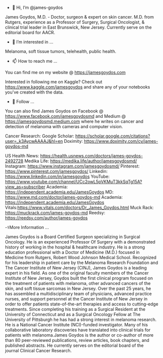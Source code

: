 - 👋 Hi, I’m @james-goydos

James Goydos, M.D. - Doctor, surgeon & expert on skin cancer. M.D. from Rutgers, experience as a Professor of Surgery, Surgical Oncologist, & clinical trial leader in East Brunswick, New Jersey. Currently serve on the editorial board for AACR.


- 👀 I’m interested in ...

Melanoma, soft tissue tumors, telehealth, public health.


- 📫 How to reach me ...

You can find me on my website @ https://jamesgoydos.com

Interested in following me on Kaggle? Check out https://www.kaggle.com/jamesgoydos and share any of your notebooks you've created with the data. 

- 🔗 Follow ...

You can also find James Goydos on Facebook @ https://www.facebook.com/jamesgoydosmd and Medium @ https://jamesgoydosmd.medium.com where he writes on cancer and detection of melanoma with cameras and computer vision. 

Cancer Research: 
Google Scholar: https://scholar.google.com/citations?user=_k3AycwAAAAJ&hl=en
Doximity: https://www.doximity.com/cv/james-goydos-md 

US Health News: https://health.usnews.com/doctors/james-goydos-2492728 
Medika Life: https://medika.life/author/jamesgoydosmd/ 
Instagram: https://www.instagram.com/jamesgoydosmd/ 
Pinterest: https://www.pinterest.com/jamesgoydos/
Linkedin: https://www.linkedin.com/in/jamesgoydos 
YouTube: https://www.youtube.com/channel/UCc2owL5pVKMuT3kkSqTg15A?view_as=subscriber
Academia: https://independent.academia.edu/JamesGoydos
MD: https://www.md.com/doctor/james-goydos-md
Academia: https://independent.academia.edu/JamesGoydos 
Vitals:https://www.vitals.com/doctors/Dr_James_Goydos.html
Muck Rack: https://muckrack.com/james-goydos-md
Reedsy: https://reedsy.com/author/james-goydos

-⚕️More Information ...

James Goydos is a Board Certified Surgeon specializing in Surgical Oncology. He is an experienced Professor Of Surgery with a demonstrated history of working in the hospital & healthcare industry. He is a strong education professional with a Doctor of Medicine (M.D.) focused in Medicine from Rutgers, Robert Wood Johnson Medical School. Recognized for his leadership in patient care by the Melanoma Research Foundation and The Cancer Institute of New Jersey (CINJ), James Goydos is a leading expert in his field. As one of the original faculty members of the Cancer Institute of New Jersey, Goydos built the first clinical program focused on the treatment of patients with melanoma, other advanced cancers of the skin, and soft tissue sarcomas in New Jersey. Over the past 25 years, he has assembled a multidisciplinary team of physicians, advanced practice nurses, and support personnel at the Cancer Institute of New Jersey in order to offer patients state-of-the-art therapies and access to cutting-edge treatments. Since completing his training as a Surgical Resident at the University of Connecticut and as a Surgical Oncology Fellow at The University of Pittsburgh he has had a strong interest in melanoma research. He is a National Cancer Institute (NCI)-funded investigator. Many of his collaborative laboratory discoveries have translated into clinical trials for patients with melanoma.James Goydos is the author or co-author of more than 80 peer-reviewed publications, review articles, book chapters, and published abstracts. He currently serves on the editorial board of the journal Clinical Cancer Research.


